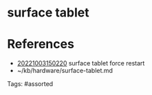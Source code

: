 # surface tablet

# References
- [20221003150220](/zet/20221003150220/) surface tablet force restart
- ~/kb/hardware/surface-tablet.md

Tags:
    #assorted

